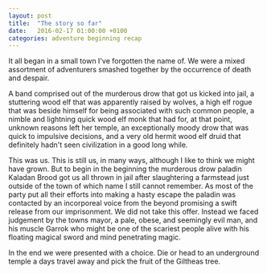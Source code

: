 ```yaml
---
layout: post
title:  "The story so far"
date:   2016-02-17 01:00:00 +0100
categories: adventure beginning recap
---
```

It all began in a small town I've forgotten the name of. We were a mixed assortment of adventurers smashed together by the occurrence of death and despair.

A band comprised out of the murderous drow that got us kicked into jail, a stuttering wood elf that was apparently raised by wolves, a high elf rogue that was beside himself for being associated with such common people, a nimble and lightning quick wood elf monk that had for, at that point, unknown reasons left her temple, an exceptionally moody drow that was quick to impulsive decisions, and a very old hermit wood elf druid that definitely hadn't seen civilization in a good long while.

This was us. This is still us, in many ways, although I like to think we might have grown. But to begin in the beginning the murderous drow paladin Kaladan Brood got us all thrown in jail after slaughtering a farmstead just outside of the town of which name I still cannot remember. As most of the party put all their efforts into making a hasty escape the paladin was contacted by an incorporeal voice from the beyond promising a swift release from our imprisonment. We did not take this offer. Instead we faced judgement by the towns mayor, a pale, obese, and seemingly evil man, and his muscle Garrok who might be one of the scariest people alive with his floating magical sword and mind penetrating magic.

In the end we were presented with a choice. Die or head to an underground temple a days travel away and pick the fruit of the Giltheas tree.
